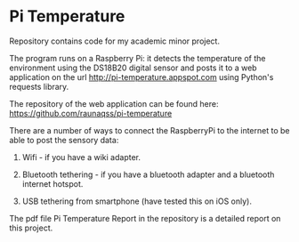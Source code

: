 # Pi Temperature

Repository contains code for my academic minor project. 

The program runs on a Raspberry Pi: it detects the temperature of the environment using the DS18B20 digital sensor and posts it to a web
application on the url http://pi-temperature.appspot.com using Python's requests library.

The repository of the web application can be found here: https://github.com/raunaqss/pi-temperature

There are a number of ways to connect the RaspberryPi to the internet to be able to post the sensory data:

1. Wifi - if you have a wiki adapter.

2. Bluetooth tethering - if you have a bluetooth adapter and a bluetooth internet hotspot.

3. USB tethering from smartphone (have tested this on iOS only).

The pdf file Pi Temperature Report in the repository is a detailed report on this project.
